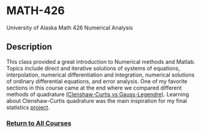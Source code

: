 # MATH-426
University of Alaska Math 426 Numerical Analysis

## Description
This class provided a great introduction to 
Numerical methods and Matlab. Topics include
 direct and iterative solutions of systems of equations, interpolation, numerical differentiation and integration, numerical solutions of ordinary differential equations, 
and error analysis. One of my favorite sections in this course came at the end where we compared different methods of quadrature [(Clenshaw-Curtis vs Gauss-Legendre)](https://github.com/StefanoFochesatto/MATH-426/blob/main/Coursework/WH%2313/StefanoFochesatto%20-%20HW13.pdf).
Learning about Clenshaw-Curtis quadrature was the main inspiration for my final statistics [project](https://github.com/StefanoFochesatto/STAT-300/).



### [Return to All Courses](https://github.com/StefanoFochesatto/Course-Work)

